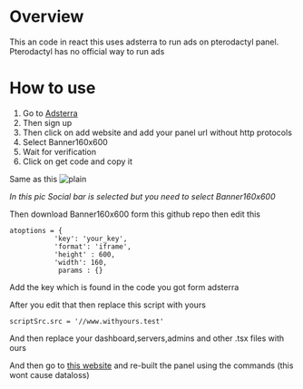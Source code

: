 # Overview
This an code in react this uses adsterra to run ads on pterodactyl panel. Pterodactyl has no official way to run ads 

# How to use
1. Go to [Adsterra](https://beta.publishers.adsterra.com/)
2. Then sign up
3. Then click on add website and add your panel url without http protocols
4. Select Banner160x600
5. Wait for verification
6. Click on get code and copy it

Same as this
![plain](https://blogger.googleusercontent.com/img/b/R29vZ2xl/AVvXsEjRWxi64CByLfYk02QYJvKZ5ZYRiJ8czPfy4T5044qA6WJ0-gHN72z5NGktujGwNq-H1TWRbX7BZVwU1gWS_RNul2mIZRlm6etMu4KYoatNSqGovBxJYGJyrmywABxoj91g56DRBXqQal0ts2gt6LdYMMV3HClICkq4lwt9kzLzjbpPuAx8y3O-DHnneKoe/s1286/Screenshot_20240801-142815_YouTube.png)

*In this pic Social bar is selected but you need to select Banner160x600*

Then download Banner160x600 form this github repo then edit this

```
atoptions = {
           'key': 'your_key',
           'format': 'iframe',
           'height' : 600,
           'width': 160,
            params : {}
```
Add the key which is found in the code you got form adsterra

After you edit that then replace this script with yours

```
scriptSrc.src = '//www.withyours.test'
```

And then replace your dashboard,servers,admins and other .tsx files with ours

And then go to [this website](https://pterodactyl.io/community/customization/panel.html) and re-built the panel using the commands (this wont cause dataloss)

